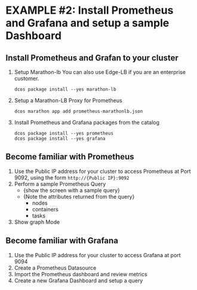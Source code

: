 # EXAMPLE #2: Install Prometheus and Grafana and setup a sample Dashboard

## Install Prometheus and Grafan to your cluster
1. Setup Marathon-lb
You can also use Edge-LB if you are an enterprise customer.
    ```$xslt
    dcos package install --yes marathon-lb
    ```
2. Setup a Marathon-LB Proxy for Prometheus
    ```$xslt
    dcos marathon app add prometheus-marathonlb.json
    ``` 
3. Install Prometheus and Grafana packages from the catalog
    ```$xslt
    dcos package install --yes prometheus
    dcos package install --yes grafana
    ```

## Become familiar with Prometheus
1. Use the Public IP address for your cluster to access Prometheus at Port 9092, using the form ```http://{Public IP}:9092```
2. Perform a sample Prometheus Query
    * {show the screen with a sample query}
    * {Note the attributes returned from the query}
        * nodes
        * containers
        * tasks
3. Show graph Mode

## Become familiar with Grafana
1. Use the Public IP address for your cluster to access Grafana at port 9094
2. Create a Prometheus Datasource
2. Import the Prometheus dashboard and review metrics
3. Create a new Grafana Dashboard and setup a query

